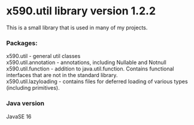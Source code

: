 # x590.util library version 1.2.2
This is a small library that is used in many of my projects.

### Packages:
x590.util - general util classes  
x590.util.annotation - annotations, including Nullable and Notnull  
x590.util.function - addition to java.util.function. Contains functional interfaces that are not in the standard library.  
x590.util.lazyloading - contains files for deferred loading of various types (including primitives).  

### Java version
JavaSE 16
